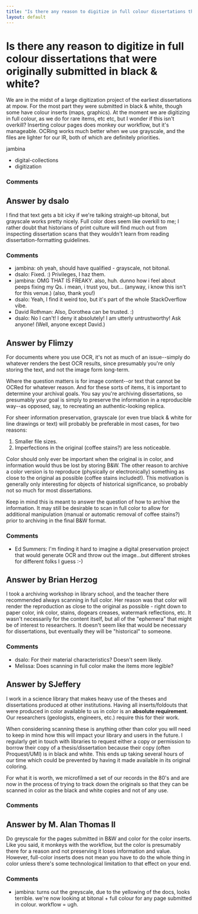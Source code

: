 ```yaml
---
title: "Is there any reason to digitize in full colour dissertations that were originally submitted in black & white?"
layout: default
---
```

Is there any reason to digitize in full colour dissertations that were originally submitted in black & white?
=====================
We are in the midst of a large digitization project of the earliest
dissertations at mpow. For the most part they were submitted in black &
white, though some have colour inserts (maps, graphics). At the moment
we are digitizing in full colour, as we do for rare items, etc etc, but
I wonder if this isn't overkill? Inserting colour pages does monkey our
workflow, but it's manageable. OCRing works much better when we use
grayscale, and the files are lighter for our IR, both of which are
definitely priorities.

jambina

<ul class="tags"><li class="tag">digital-collections</li><li class="tag">digitization</li></ul>

### Comments ###


Answer by dsalo
----------------
I find that text gets a bit icky if we're talking straight-up bitonal,
but grayscale works pretty nicely. Full color does seem like overkill to
me; I rather doubt that historians of print culture will find much out
from inspecting dissertation scans that they wouldn't learn from reading
dissertation-formatting guidelines.

### Comments ###
* jambina: oh yeah, should have qualified - grayscale, not bitonal.
* dsalo: Fixed. :) Privileges, I haz them.
* jambina: OMG THAT IS FREAKY. also, huh. dunno how i feel about peeps fixing my
Qs. i mean, i trust you, but... (anyway, i know this isn't for this
venue.) (also, thank you!)
* dsalo: Yeah, I find it weird too, but it's part of the whole StackOverflow
vibe.
* David Rothman: Also, Dorothea can be trusted. :)
* dsalo: No I can't! I deny it absolutely! I am utterly untrustworthy! Ask
anyone! (Well, anyone except David.)

Answer by Flimzy
----------------
For documents where you use OCR, it's not as much of an issue--simply do
whatever renders the best OCR results, since presumably you're only
storing the text, and not the image form long-term.

Where the question matters is for image content--or text that cannot be
OCRed for whatever reason. And for these sorts of items, it is important
to determine your archival goals. You say you're archiving
dissertations, so presumably your goal is simply to preserve the
information in a reproducible way--as opposed, say, to recreating an
authentic-looking replica.

For sheer information preservation, grayscale (or even true black &
white for line drawings or text) will probably be preferable in most
cases, for two reasons:

1.  Smaller file sizes.
2.  Imperfections in the original (coffee stains?) are less noticeable.

Color should only ever be important when the original is in color, and
information would thus be lost by storing B&W. The other reason to
archive a color version is to reproduce (physically or electronically)
something as close to the original as possible (coffee stains
included!). This motivation is generally only interesting for objects of
historical significance, so probably not so much for most dissertations.

Keep in mind this is meant to answer the question of how to archive the
information. It may still be desirable to scan in full color to allow
for additional manipulation (manual or automatic removal of coffee
stains?) prior to archiving in the final B&W format.

### Comments ###
* Ed Summers: I'm finding it hard to imagine a digital preservation project that would
generate OCR and throw out the image...but different strokes for
different folks I guess :-)

Answer by Brian Herzog
----------------
I took a archiving workshop in library school, and the teacher there
recommended always scanning in full color. Her reason was that color
will render the reproduction as close to the original as possible -
right down to paper color, ink color, stains, dogears creases, watermark
reflections, etc. It wasn't necessarily for the content itself, but all
of the "ephemera" that might be of interest to researchers. It doesn't
seem like that would be necessary for dissertations, but eventually they
will be "historical" to someone.

### Comments ###
* dsalo: For their material characteristics? Doesn't seem likely.
* Melissa: Does scanning in full color make the items more legible?

Answer by SJeffery
----------------
I work in a science library that makes heavy use of the theses and
dissertations produced at other institutions. Having all
inserts/foldouts that were produced in color available to us in color is
an **absolute requirement**. Our researchers (geologists, engineers,
etc.) require this for their work.

When considering scanning these is anything other than color you will
need to keep in mind how this will impact your library and users in the
future. I regularly get in touch with libraries to request either a copy
or permission to borrow their copy of a thesis/dissertation because
their copy (often Proquest/UMI) is in black and white. This ends up
taking several hours of our time which could be prevented by having it
made available in its original coloring.

For what it is worth, we microfilmed a set of our records in the 80's
and are now in the process of trying to track down the originals so that
they can be scanned in color as the black and white copies and not of
any use.

### Comments ###

Answer by M. Alan Thomas II
----------------
Do greyscale for the pages submitted in B&W and color for the color
inserts. Like you said, it monkeys with the workflow, but the color is
presumably there for a reason and not preserving it loses information
and value. However, full-color inserts does not mean you have to do the
whole thing in color unless there's some technological limitation to
that effect on your end.

### Comments ###
* jambina: turns out the greyscale, due to the yellowing of the docs, looks
terrible. we're now looking at bitonal + full colour for any page
submitted in colour. workflow = ugh.

